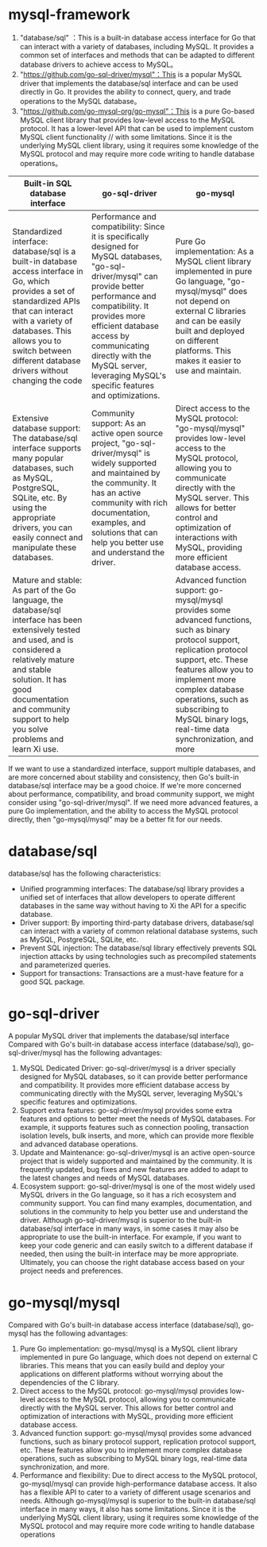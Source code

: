 # mysql-framework
1. "database/sql" ：This is a built-in database access interface for Go that can interact with a variety of databases, including MySQL. It provides a common set of interfaces and methods that can be adapted to different database drivers to achieve access to MySQL。
2. "https://github.com/go-sql-driver/mysql"：This is a popular MySQL driver that implements the database/sql interface and can be used directly in Go. It provides the ability to connect, query, and trade operations to the MySQL database。
3. "https://github.com/go-mysql-org/go-mysql"：This is a pure Go-based MySQL client library that provides low-level access to the MySQL protocol. It has a lower-level API that can be used to implement custom MySQL client functionality // with some limitations. Since it is the underlying MySQL client library, using it requires some knowledge of the MySQL protocol and may require more code writing to handle database operations。

| Built-in SQL database interface |  go-sql-driver |                go-mysql | 
| --- | --- | --- |
| Standardized interface: database/sql is a built-in database access interface in Go, which provides a set of standardized APIs that can interact with a variety of databases. This allows you to switch between different database drivers without changing the code | Performance and compatibility: Since it is specifically designed for MySQL databases, "go-sql-driver/mysql" can provide better performance and compatibility. It provides more efficient database access by communicating directly with the MySQL server, leveraging MySQL's specific features and optimizations. |   Pure Go implementation: As a MySQL client library implemented in pure Go language, "go-mysql/mysql" does not depend on external C libraries and can be easily built and deployed on different platforms. This makes it easier to use and maintain. |  |
| Extensive database support: The database/sql interface supports many popular databases, such as MySQL, PostgreSQL, SQLite, etc. By using the appropriate drivers, you can easily connect and manipulate these databases. | Community support: As an active open source project, "go-sql-driver/mysql" is widely supported and maintained by the community. It has an active community with rich documentation, examples, and solutions that can help you better use and understand the driver. |  Direct access to the MySQL protocol: "go-mysql/mysql" provides low-level access to the MySQL protocol, allowing you to communicate directly with the MySQL server. This allows for better control and optimization of interactions with MySQL, providing more efficient database access. |  |
| Mature and stable: As part of the Go language, the database/sql interface has been extensively tested and used, and is considered a relatively mature and stable solution. It has good documentation and community support to help you solve problems and learn Xi use. |  |  Advanced function support: go-mysql/mysql provides some advanced functions, such as binary protocol support, replication protocol support, etc. These features allow you to implement more complex database operations, such as subscribing to MySQL binary logs, real-time data synchronization, and more |  


If we want to use a standardized interface, support multiple databases, and are more concerned about stability and consistency, then Go's built-in database/sql interface may be a good choice. If we're more concerned about performance, compatibility, and broad community support, we might consider using "go-sql-driver/mysql". If we need more advanced features, a pure Go implementation, and the ability to access the MySQL protocol directly, then "go-mysql/mysql" may be a better fit for our needs.


# database/sql
database/sql has the following characteristics:
- Unified programming interfaces: The database/sql library provides a unified set of interfaces that allow developers to operate different databases in the same way without having to Xi the API for a specific database.
- Driver support: By importing third-party database drivers, database/sql can interact with a variety of common relational database systems, such as MySQL, PostgreSQL, SQLite, etc.
- Prevent SQL injection: The database/sql library effectively prevents SQL injection attacks by using technologies such as precompiled statements and parameterized queries.
- Support for transactions: Transactions are a must-have feature for a good SQL package.


# go-sql-driver
A popular MySQL driver that implements the database/sql interface
Compared with Go's built-in database access interface (database/sql), go-sql-driver/mysql has the following advantages:
1. MySQL Dedicated Driver: go-sql-driver/mysql is a driver specially designed for MySQL databases, so it can provide better performance and compatibility. It provides more efficient database access by communicating directly with the MySQL server, leveraging MySQL's specific features and optimizations.
2. Support extra features: go-sql-driver/mysql provides some extra features and options to better meet the needs of MySQL databases. For example, it supports features such as connection pooling, transaction isolation levels, bulk inserts, and more, which can provide more flexible and advanced database operations.
3. Update and Maintenance: go-sql-driver/mysql is an active open-source project that is widely supported and maintained by the community. It is frequently updated, bug fixes and new features are added to adapt to the latest changes and needs of MySQL databases.
4. Ecosystem support: go-sql-driver/mysql is one of the most widely used MySQL drivers in the Go language, so it has a rich ecosystem and community support. You can find many examples, documentation, and solutions in the community to help you better use and understand the driver.
Although go-sql-driver/mysql is superior to the built-in database/sql interface in many ways, in some cases it may also be appropriate to use the built-in interface. For example, if you want to keep your code generic and can easily switch to a different database if needed, then using the built-in interface may be more appropriate. Ultimately, you can choose the right database access based on your project needs and preferences.

# go-mysql/mysql
Compared with Go's built-in database access interface (database/sql), go-mysql has the following advantages:
1. Pure Go implementation: go-mysql/mysql is a MySQL client library implemented in pure Go language, which does not depend on external C libraries. This means that you can easily build and deploy your applications on different platforms without worrying about the dependencies of the C library.
2. Direct access to the MySQL protocol: go-mysql/mysql provides low-level access to the MySQL protocol, allowing you to communicate directly with the MySQL server. This allows for better control and optimization of interactions with MySQL, providing more efficient database access.
3. Advanced function support: go-mysql/mysql provides some advanced functions, such as binary protocol support, replication protocol support, etc. These features allow you to implement more complex database operations, such as subscribing to MySQL binary logs, real-time data synchronization, and more.
4. Performance and flexibility: Due to direct access to the MySQL protocol, go-mysql/mysql can provide high-performance database access. It also has a flexible API to cater to a variety of different usage scenarios and needs.
Although go-mysql/mysql is superior to the built-in database/sql interface in many ways, it also has some limitations. Since it is the underlying MySQL client library, using it requires some knowledge of the MySQL protocol and may require more code writing to handle database operations
